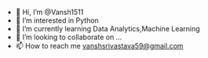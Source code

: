 - 👋 Hi, I’m @Vansh1511
- 👀 I’m interested in Python
- 🌱 I’m currently learning Data Analytics,Machine Learning
- 💞️ I’m looking to collaborate on ...
- 📫 How to reach me vanshsrivastava59@gmail.com

<!---
Vansh1511/Vansh1511 is a ✨ special ✨ repository because its `README.md` (this file) appears on your GitHub profile.
You can click the Preview link to take a look at your changes.
--->

